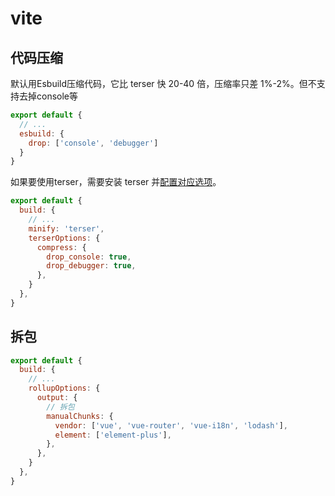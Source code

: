 <!--
 * @Author: longTuxin
 * @Date: 2023-10-07 14:01:57
 * @LastEditors: longTuxin
 * @LastEditTime: 2023-10-07 15:07:05
 * @FilePath: /notes/工程化/vite打包优化.md
 * @Description: 头部注释
-->
# vite
## 代码压缩
默认用Esbuild压缩代码，它比 terser 快 20-40 倍，压缩率只差 1%-2%。但不支持去掉console等
```js
export default {
  // ...
  esbuild: {
    drop: ['console', 'debugger']
  }
}
```
如果要使用terser，需要安装 terser 并[配置对应选项](https://cn.vitejs.dev/config/build-options.html#build-minify)。
```js
export default {
  build: {
    // ...
    minify: 'terser',
    terserOptions: {
      compress: {
        drop_console: true,
        drop_debugger: true,
      },
    }
  },
}
```
## 拆包
```js
export default {
  build: {
    // ...
    rollupOptions: {
      output: {
        // 拆包
        manualChunks: {
          vendor: ['vue', 'vue-router', 'vue-i18n', 'lodash'],
          element: ['element-plus'],
        },
      },
    }
  },
}
```